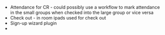 - Attendance for CR - could possibly use a workflow to mark attendance in the small groups when checked into the large group or vice versa
- Check out - in room ipads used for check out
- Sign-up wizard plugin
- 